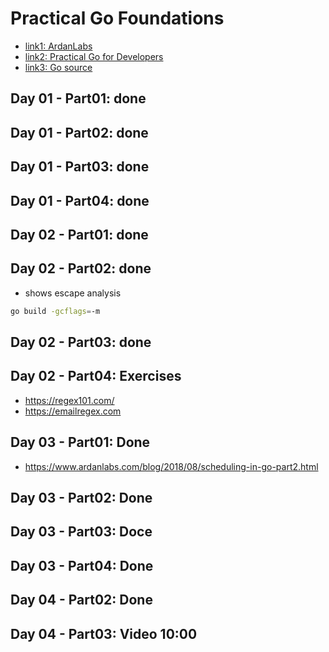 # Practical Go Foundations

- [link1: ArdanLabs](https://courses.ardanlabs.com/courses/take/practical-go-foundations/lessons/39408560-day-04-part-03)
- [link2: Practical Go for Developers](https://www.353solutions.com/c/znga/)
- [link3: Go source](https://github.com/golang/go)

## Day 01 - Part01: done

## Day 01 - Part02: done

## Day 01 - Part03: done

## Day 01 - Part04: done

## Day 02 - Part01: done

## Day 02 - Part02: done

- shows escape analysis

```sh
go build -gcflags=-m
```

## Day 02 - Part03: done

## Day 02 - Part04: Exercises

- https://regex101.com/
- https://emailregex.com

## Day 03 - Part01:  Done

- https://www.ardanlabs.com/blog/2018/08/scheduling-in-go-part2.html

## Day 03 - Part02: Done

## Day 03 - Part03: Doce

## Day 03 - Part04: Done

## Day 04 - Part02: Done

## Day 04 - Part03: Video 10:00
